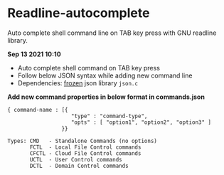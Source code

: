 # Readline-autocomplete
Auto complete shell command line on TAB key press with GNU readline library.

**Sep 13 2021 10:10**
- Auto complete shell command on TAB key press
- Follow below JSON syntax while adding new command line
- Dependencies: [frozen](https://github.com/cesanta/frozen) json library ```json.c```

**Add new command properties in below format in commands.json**
```
{ command-name : [{
                    "type" : "command-type",
                    "opts" : [ "option1", "option2", "option3" ]
                 }}
```
```
Types: CMD   - Standalone Commands (no options)
       FCTL  - Local File Control commands
       CFCTL - Cloud File Control commands
       UCTL  - User Control commands
       DCTL  - Domain Control commands
```

